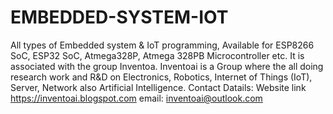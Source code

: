 # EMBEDDED-SYSTEM-IOT
All types of Embedded system &amp; IoT programming, Available for ESP8266 SoC, ESP32 SoC, Atmega328P, Atmega 328PB  Microcontroller etc.
It is associated with the group Inventoa. Inventoai is a Group where the all doing research work and R&D on Electronics, Robotics, Internet of Things (IoT), Server, Network also Artificial Intelligence.
Contact Datails: 
Website link         https://inventoai.blogspot.com
email:               inventoai@outlook.com
